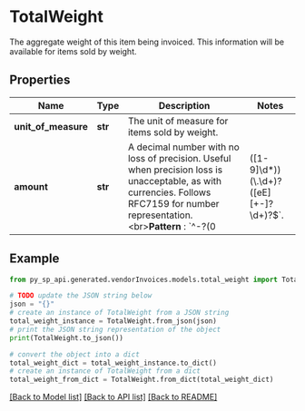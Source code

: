 # TotalWeight

The aggregate weight of this item being invoiced. This information will be available for items sold by weight.

## Properties

Name | Type | Description | Notes
------------ | ------------- | ------------- | -------------
**unit_of_measure** | **str** | The unit of measure for items sold by weight. | 
**amount** | **str** | A decimal number with no loss of precision. Useful when precision loss is unacceptable, as with currencies. Follows RFC7159 for number representation. &lt;br&gt;**Pattern** : &#x60;^-?(0|([1-9]\\d*))(\\.\\d+)?([eE][+-]?\\d+)?$&#x60;. | 

## Example

```python
from py_sp_api.generated.vendorInvoices.models.total_weight import TotalWeight

# TODO update the JSON string below
json = "{}"
# create an instance of TotalWeight from a JSON string
total_weight_instance = TotalWeight.from_json(json)
# print the JSON string representation of the object
print(TotalWeight.to_json())

# convert the object into a dict
total_weight_dict = total_weight_instance.to_dict()
# create an instance of TotalWeight from a dict
total_weight_from_dict = TotalWeight.from_dict(total_weight_dict)
```
[[Back to Model list]](../README.md#documentation-for-models) [[Back to API list]](../README.md#documentation-for-api-endpoints) [[Back to README]](../README.md)


